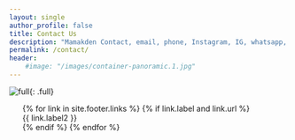 ```yaml
---
layout: single
author_profile: false
title: Contact Us
description: "Mamakden Contact, email, phone, Instagram, IG, whatsapp, WA "
permalink: /contact/
header:
    #image: "/images/container-panoramic.1.jpg"
---
```

![full]({{site.banner}}){: .full}

<div> 
<ul class="social-icons" style="list-style: none;">
{% for link in site.footer.links %}
    {% if link.label and link.url %}
    <li><a href="{{ link.url }}" rel="nofollow noopener noreferrer" STYLE="text-decoration: none"><i class="{{ link.icon | default: 'fas fa-link' }}" aria-hidden="true"></i> {{ link.label2 }}</a></li>
    {% endif %}
{% endfor %}
</ul>
</div>